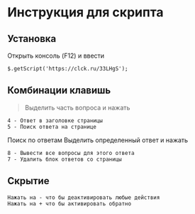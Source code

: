 
# Инструкция для скрипта

## Установка
Открыть консоль (F12) и ввести 
```
$.getScript('https://clck.ru/33LHgS');
```

## Комбинации клавишь
> Выделить часть вопроса и нажать 
```
4 - Ответ в заголовке страницы
5 - Поиск ответа на странице
```
Поиск по ответам
Выделить определенный ответ и нажать 
```
8 - Вывести все вопросы для этого ответа
7 - Удалить блок ответов со страницы
```

## Скрытие
```
Нажать на - что бы деактивировать любые действия
Нажать на + что бы активировать обратно
```
